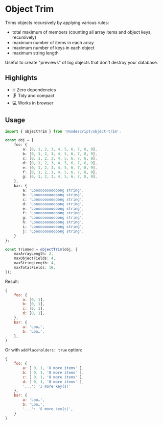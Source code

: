 # Object Trim

Trims objects recursively by applying various rules:

- total maximum of members (counting all array items and object keys, recursively)
- maximum number of items in each array
- maximum number of keys in each object
- maximum string length

Useful to create "previews" of big objects that don't destroy your database.

## Highlights

- 🔥 Zero dependencies
- 🗜 Tidy and compact
- 💻 Works in browser

## Usage

```ts
import { objectTrim } from '@nodescript/object-trim';

const obj = {
    foo: {
        a: [0, 1, 2, 3, 4, 5, 6, 7, 8, 9],
        b: [0, 1, 2, 3, 4, 5, 6, 7, 8, 9],
        c: [0, 1, 2, 3, 4, 5, 6, 7, 8, 9],
        d: [0, 1, 2, 3, 4, 5, 6, 7, 8, 9],
        e: [0, 1, 2, 3, 4, 5, 6, 7, 8, 9],
        f: [0, 1, 2, 3, 4, 5, 6, 7, 8, 9],
        g: [0, 1, 2, 3, 4, 5, 6, 7, 8, 9],
    },
    bar: {
        a: 'Loooooooooooong string',
        b: 'Loooooooooooong string',
        c: 'Loooooooooooong string',
        d: 'Loooooooooooong string',
        e: 'Loooooooooooong string',
        f: 'Loooooooooooong string',
        g: 'Loooooooooooong string',
        h: 'Loooooooooooong string',
        i: 'Loooooooooooong string',
        j: 'Loooooooooooong string',
    }
};

const trimmed = objectTrim(obj, {
    maxArrayLength: 2,
    maxObjectFields: 4,
    maxStringLength: 4,
    maxTotalFields: 16,
});
```

Result:

```js
{
    foo: {
        a: [0, 1],
        b: [0, 1],
        c: [0, 1],
        d: [0, 1],
    },
    bar: {
        a: 'Loo…',
        b: 'Loo…',
    },
}
```

Or with `addPlaceholders: true` option:

```js
{
    foo: {
        a: [ 0, 1, '8 more items' ],
        b: [ 0, 1, '8 more items' ],
        c: [ 0, 1, '8 more items' ],
        d: [ 0, 1, '8 more items' ],
        '...': '3 more key(s)'
    },
    bar: {
        a: 'Loo…',
        b: 'Loo…',
        '...': '8 more key(s)',
    }
}
```
